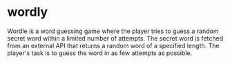 # wordly
Wordle is a word guessing game where the player tries to guess a random secret word within a limited number of attempts. The secret word is fetched from an external API that returns a random word of a specified length. The player's task is to guess the word in as few attempts as possible.
